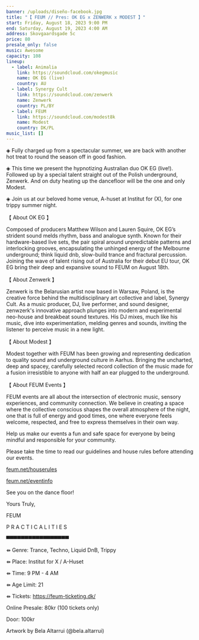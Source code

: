 ```yaml
---
banner: /uploads/diseño-facebook.jpg
title: "【 FEUM // Pres: OK EG x ZENWERK x MODEST 】"
start: Friday, August 18, 2023 9:00 PM
end: Saturday, August 19, 2023 4:00 AM
address: Skovgaardsgade 5c
price: 80
presale_only: false
music: Awesome
capacity: 108
lineup:
  - label: Animalia
    link: https://soundcloud.com/okegmusic
    name: OK EG (live)
    country: AU
  - label: Synergy Cult
    link: https://soundcloud.com/zenwerk
    name: Zenwerk
    country: PL/BY
  - label: FEUM
    link: https://soundcloud.com/modest8k
    name: Modest
    country: DK/PL
music_list: []
---
```

<!--StartFragment-->

◈ Fully charged up from a spectacular summer, we are back with another hot treat to round the season off in good fashion.

◈ This time we present the hypnotizing Australian duo OK EG (live!). Followed up by a special talent straight out of the Polish underground, Zenwerk. And on duty heating up the dancefloor will be the one and only Modest.

◈ Join us at our beloved home venue, A-huset at Institut for (X), for one trippy summer night.

【 About OK EG 】

<!--StartFragment-->

Composed of producers Matthew Wilson and Lauren Squire, OK EG’s strident sound melds rhythm, bass and analogue synth. Known for their hardware-based live sets, the pair spiral around unpredictable patterns and interlocking grooves, encapsulating the unhinged energy of the Melbourne underground; think liquid dnb, slow-build trance and fractural percussion. Joining the wave of talent rising out of Australia for their debut EU tour, OK EG bring their deep and expansive sound to FEUM on August 18th.

<!--EndFragment-->

<!--StartFragment-->

【 About Zenwerk 】

Zenwerk is the Belarusian artist now based in Warsaw, Poland, is the creative force behind the multidisciplinary art collective and label, Synergy Cult. As a music producer, DJ, live performer, and sound designer, zenwzerk's innovative approach plunges into modern and experimental neo-house and breakbeat sound textures. His DJ mixes, much like his music, dive into experimentation, melding genres and sounds, inviting the listener to perceive music in a new light.

<!--EndFragment-->

<!--StartFragment-->

【 About Modest 】

Modest together with FEUM has been growing and representing dedication to quality sound and underground culture in Aarhus. Bringing the uncharted, deep and spacey, carefully selected record collection of the music made for a fusion irresistible to anyone with half an ear plugged to the underground.

<!--EndFragment-->

<!--StartFragment-->

【 About FEUM Events 】

FEUM events are all about the intersection of electronic music, sensory experiences, and community connection. We believe in creating a space where the collective conscious shapes the overall atmosphere of the night, one that is full of energy and good times, one where everyone feels welcome, respected, and free to express themselves in their own way.

Help us make our events a fun and safe space for everyone by being mindful and responsible for your community.

Please take the time to read our guidelines and house rules before attending our events.

[feum.net/houserules](https://feum.net/houserules)

[feum.net/eventinfo](https://feum.net/eventinfo)

See you on the dance floor!

<!--EndFragment-->



Yours Truly,

FEUM



P R A C T I C A L I T I E S

▀▀▀▀▀▀▀▀▀▀▀▀▀▀▀▀▀

⇻ Genre: Trance, Techno, Liquid DnB, Trippy

⇻ Place: Institut for X / A-Huset

⇻ Time: 9 PM - 4 AM

⇻ Age Limit: 21

⇻ Tickets: <https://feum-ticketing.dk/>

Online Presale: 80kr (100 tickets only)

Door: 100kr

Artwork by Bela Altarrui (@bela.altarrui)

<!--EndFragment-->